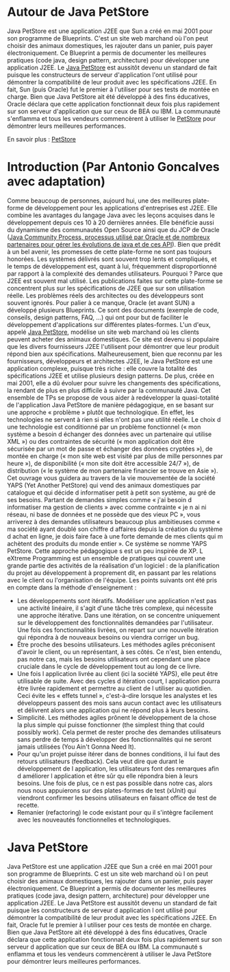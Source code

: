 # Autour de Java PetStore
Java PetStore est une application J2EE que Sun a créé en mai 2001 pour son programme de
Blueprints. C'est un site web marchand où l'on peut choisir des animaux domestiques, les rajouter
dans un panier, puis payer électroniquement. Ce Blueprint a permis de documenter les meilleures
pratiques (code java, design pattern, architecture) pour développer une application J2EE. Le [Java PetStore](petStore.md) est aussitôt devenu un standard de fait puisque les constructeurs de serveur
d'application l'ont utilisé pour démontrer la compatibilité de leur produit avec les spécifications
J2EE. 
En fait, Sun (puis Oracle) fut le premier à l'utiliser pour ses tests de montée en charge. Bien que Java
PetStore ait été développé à des fins éducatives, Oracle déclara que cette application fonctionnait
deux fois plus rapidement sur son serveur d'application que sur ceux de BEA ou IBM. La
communauté s'enflamma et tous les vendeurs commencèrent à utiliser le [PetStore](petStore.md) pour
démontrer leurs meilleures performances.

En savoir plus : [PetStore](petStore.md)

# Introduction (Par Antonio Goncalves avec adaptation)
Comme beaucoup de personnes, aujourd hui, une des meilleures plate-forme de développement pour les applications d'entreprises est J2EE. Elle combine les avantages du langage Java avec les leçons acquises dans le développement depuis ces 10 à 20 dernières années. Elle bénéficie aussi du dynamisme des communautés Open Source ainsi que du JCP de Oracle  ([Java Community Process, processus utilisé par Oracle et de nombreux partenaires pour gérer les évolutions de java et de ces
API](https://jcp.org/en/home/index)).
Bien que prédit à un bel avenir, les promesses de cette plate-forme ne sont pas toujours honorées. Les systèmes délivrés sont souvent trop lents et compliqués, et le temps de développement est, quant à lui, fréquemment disproportionné par rapport à la complexité des demandes utilisateurs.
Pourquoi ? Parce que J2EE est souvent mal utilisé. Les publications faites sur cette plate-forme se
concentrent plus sur les spécifications de J2EE que sur son utilisation réelle. Les problèmes réels
des architectes ou des développeurs sont souvent ignorés.
Pour palier à ce manque, Oracle (et avant SUN) a développé plusieurs Blueprints. Ce sont des documents (exemple de
code, conseils, design patterns, FAQ, ...) qui ont pour but de faciliter le développement
d'applications sur différentes plates-formes. L'un d'eux, appelé [Java PetStore](https://www.oracle.com/technetwork/java/index-136650.html), modélise un site
web marchand où les clients peuvent acheter des animaux domestiques. Ce site est devenu si
populaire que les divers fournisseurs J2EE l'utilisent pour démontrer que leur produit répond bien
aux spécifications. Malheureusement, bien que reconnu par les fournisseurs, développeurs et architectes J2EE, le Java
PetStore est une application complexe, puisque très riche : elle couvre la totalité des spécifications
J2EE et utilise plusieurs design patterns. De plus, créée en mai 2001, elle a dû évoluer pour suivre
les changements des spécifications, la rendant de plus en plus difficile à suivre par la communauté
Java.
Cet ensemble de TPs se propose de vous aider à redévelopper la quasi-totalité de l'application Java PetStore
de manière pédagogique, en se basant sur une approche « problème » plutôt que technologique. En
effet, les technologies ne servent à rien si elles n'ont pas une utilité réelle. Le choix d une
technologie est conditionné par un problème fonctionnel (« mon système a besoin d échanger des
données avec un partenaire qui utilise XML ») ou des contraintes de sécurité (« mon application doit
être sécurisée par un mot de passe et échanger des données cryptées »), de montée en charge (« mon
site web est visité par plus de mille personnes par heure »), de disponibilité (« mon site doit être
accessible 24/7 »), de distribution (« le système de mon partenaire financier se trouve en Asie »). Cet ouvrage vous guidera au travers de la vie mouvementée de la société YAPS (Yet Another
PetStore) qui vend des animaux domestiques par catalogue et qui décide d informatiser petit à petit
son système, au gré de ses besoins. Partant de demandes simples comme « j'ai besoin
d informatiser ma gestion de clients » avec comme contrainte « je n ai ni réseau, ni base de données
et ne possède que des vieux PC », vous arriverez à des demandes utilisateurs beaucoup plus
ambitieuses comme « ma société ayant doublé son chiffre d affaires depuis la création du système
d achat en ligne, je dois faire face à une forte demande de mes clients qui m achètent des produits
du monde entier ». Ce système se nomme YAPS PetStore. Cette approche pédagogique s est un peu inspirée de XP. L eXtreme Programming est un ensemble
de pratiques qui couvrent une grande partie des activités de la réalisation d'un logiciel : de la
planification du projet au développement à proprement dit, en passant par les relations avec le client 
ou l'organisation de l'équipe. Les points suivants ont été pris en compte dans la méthode d'enseignement :
* Les développements sont itératifs. Modéliser une application n'est pas une activité linéaire, il s'agit d'une tâche très complexe, qui nécessite une approche itérative. Dans une itération, on se concentre uniquement sur le développement des fonctionnalités demandées par l'utilisateur. Une fois ces fonctionnalités livrées, on repart sur une nouvelle itération qui
répondra à de nouveaux besoins ou viendra corriger un bug. 
* Être proche des besoins utilisateurs. Les méthodes agiles préconisent d'avoir le client, ou un représentant, à ses
côtés. Ce n'est, bien entendu, pas notre cas, mais les besoins utilisateurs ont cependant une place cruciale dans le cycle de développement tout au long de ce livre. 
* Une fois l application livrée au client (ici la société YAPS), elle peut être utilisable de suite. Avec des cycles d itération court, l application pourra être livrée rapidement et permettre au
client de l utiliser au quotidien. Ceci évite les « effets tunnel », c'est-à-dire lorsque les
analystes et les développeurs passent des mois sans aucun contact avec les utilisateurs et
délivrent alors une application qui ne répond plus à leurs besoins.
* Simplicité. Les méthodes agiles prônent le développement de la chose la plus simple qui puisse fonctionner (the
simplest thing that could possibly work). Cela permet de rester proche des demandes
utilisateurs sans perdre de temps à développer des fonctionnalités qui ne seront jamais
utilisées (You Ain't Gonna Need It).
* Pour qu'un projet puisse itérer dans de bonnes conditions, il lui faut des retours
utilisateurs (feedback). Cela veut dire que durant le développement de l application, les
utilisateurs font des remarques afin d améliorer l application et être sûr qu elle répondra
bien à leurs besoins. Une fois de plus, ce n est pas possible dans notre cas, alors nous nous
appuierons sur des plates-formes de test (xUnit) qui viendront confirmer les besoins
utilisateurs en faisant office de test de recette.
* Remanier (refactoring) le code existant pour qu il s'intègre facilement avec les nouveautés fonctionnelles et technologiques.

# Java PetStore
Java PetStore est une application J2EE que Sun a créé en mai 2001 pour son programme de
Blueprints. C est un site web marchand où l on peut choisir des animaux domestiques, les rajouter
dans un panier, puis payer électroniquement. Ce Blueprint a permis de documenter les meilleures
pratiques (code java, design pattern, architecture) pour développer une application J2EE. Le Java PetStore est aussitôt devenu un standard de fait puisque les constructeurs de serveur
d application l ont utilisé pour démontrer la compatibilité de leur produit avec les spécifications
J2EE. En fait, Oracle fut le premier à l utiliser pour ces tests de montée en charge. Bien que Java
PetStore ait été développé à des fins éducatives, Oracle déclara que cette application fonctionnait
deux fois plus rapidement sur son serveur d application que sur ceux de BEA ou IBM. La
communauté s enflamma et tous les vendeurs commencèrent à utiliser le Java PetStore pour
démontrer leurs meilleures performances.